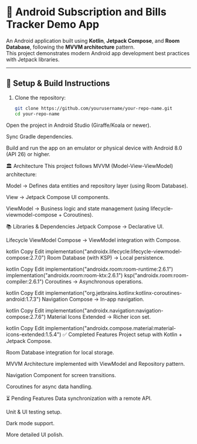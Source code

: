 # 📱 Android Subscription and Bills Tracker Demo App

An Android application built using **Kotlin**, **Jetpack Compose**, and **Room Database**, following the **MVVM architecture** pattern.  
This project demonstrates modern Android app development best practices with Jetpack libraries.

---

## 🚀 Setup & Build Instructions

1. Clone the repository:
   ```bash
   git clone https://github.com/yourusername/your-repo-name.git
   cd your-repo-name
Open the project in Android Studio (Giraffe/Koala or newer).

Sync Gradle dependencies.

Build and run the app on an emulator or physical device with Android 8.0 (API 26) or higher.

🏛️ Architecture
This project follows MVVM (Model-View-ViewModel) architecture:

Model → Defines data entities and repository layer (using Room Database).

View → Jetpack Compose UI components.

ViewModel → Business logic and state management (using lifecycle-viewmodel-compose + Coroutines).

📚 Libraries & Dependencies
Jetpack Compose → Declarative UI.

Lifecycle ViewModel Compose → ViewModel integration with Compose.

kotlin
Copy
Edit
implementation("androidx.lifecycle:lifecycle-viewmodel-compose:2.7.0")
Room Database (with KSP) → Local persistence.

kotlin
Copy
Edit
implementation("androidx.room:room-runtime:2.6.1")
implementation("androidx.room:room-ktx:2.6.1")
ksp("androidx.room:room-compiler:2.6.1")
Coroutines → Asynchronous operations.

kotlin
Copy
Edit
implementation("org.jetbrains.kotlinx:kotlinx-coroutines-android:1.7.3")
Navigation Compose → In-app navigation.

kotlin
Copy
Edit
implementation("androidx.navigation:navigation-compose:2.7.6")
Material Icons Extended → Richer icon set.

kotlin
Copy
Edit
implementation("androidx.compose.material:material-icons-extended:1.5.4")
✅ Completed Features
Project setup with Kotlin + Jetpack Compose.

Room Database integration for local storage.

MVVM Architecture implemented with ViewModel and Repository pattern.

Navigation Component for screen transitions.

Coroutines for async data handling.

⏳ Pending Features
Data synchronization with a remote API.

Unit & UI testing setup.

Dark mode support.

More detailed UI polish.